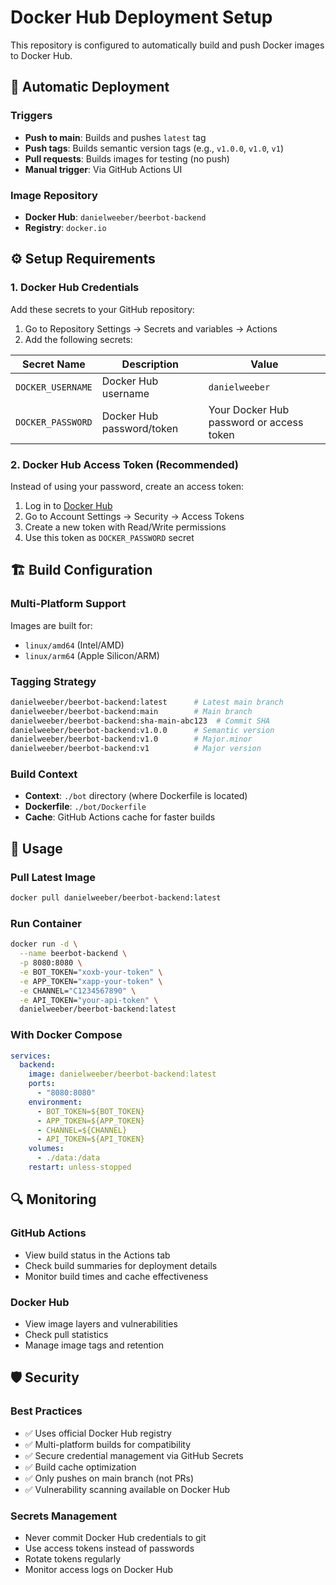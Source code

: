 # Docker Hub Deployment Setup

This repository is configured to automatically build and push Docker images to Docker Hub.

## 🚀 Automatic Deployment

### Triggers

- **Push to main**: Builds and pushes `latest` tag
- **Push tags**: Builds semantic version tags (e.g., `v1.0.0`, `v1.0`, `v1`)
- **Pull requests**: Builds images for testing (no push)
- **Manual trigger**: Via GitHub Actions UI

### Image Repository

- **Docker Hub**: `danielweeber/beerbot-backend`
- **Registry**: `docker.io`

## ⚙️ Setup Requirements

### 1. Docker Hub Credentials

Add these secrets to your GitHub repository:

1. Go to Repository Settings → Secrets and variables → Actions
2. Add the following secrets:

| Secret Name | Description | Value |
|------------|-------------|--------|
| `DOCKER_USERNAME` | Docker Hub username | `danielweeber` |
| `DOCKER_PASSWORD` | Docker Hub password/token | Your Docker Hub password or access token |

### 2. Docker Hub Access Token (Recommended)

Instead of using your password, create an access token:

1. Log in to [Docker Hub](https://hub.docker.com/)
2. Go to Account Settings → Security → Access Tokens
3. Create a new token with Read/Write permissions
4. Use this token as `DOCKER_PASSWORD` secret

## 🏗️ Build Configuration

### Multi-Platform Support

Images are built for:

- `linux/amd64` (Intel/AMD)
- `linux/arm64` (Apple Silicon/ARM)

### Tagging Strategy

```bash
danielweeber/beerbot-backend:latest      # Latest main branch
danielweeber/beerbot-backend:main        # Main branch
danielweeber/beerbot-backend:sha-main-abc123  # Commit SHA
danielweeber/beerbot-backend:v1.0.0      # Semantic version
danielweeber/beerbot-backend:v1.0        # Major.minor
danielweeber/beerbot-backend:v1          # Major version
```

### Build Context

- **Context**: `./bot` directory (where Dockerfile is located)
- **Dockerfile**: `./bot/Dockerfile`
- **Cache**: GitHub Actions cache for faster builds

## 🐳 Usage

### Pull Latest Image

```bash
docker pull danielweeber/beerbot-backend:latest
```

### Run Container

```bash
docker run -d \
  --name beerbot-backend \
  -p 8080:8080 \
  -e BOT_TOKEN="xoxb-your-token" \
  -e APP_TOKEN="xapp-your-token" \
  -e CHANNEL="C1234567890" \
  -e API_TOKEN="your-api-token" \
  danielweeber/beerbot-backend:latest
```

### With Docker Compose

```yaml
services:
  backend:
    image: danielweeber/beerbot-backend:latest
    ports:
      - "8080:8080"
    environment:
      - BOT_TOKEN=${BOT_TOKEN}
      - APP_TOKEN=${APP_TOKEN}
      - CHANNEL=${CHANNEL}
      - API_TOKEN=${API_TOKEN}
    volumes:
      - ./data:/data
    restart: unless-stopped
```

## 🔍 Monitoring

### GitHub Actions

- View build status in the Actions tab
- Check build summaries for deployment details
- Monitor build times and cache effectiveness

### Docker Hub

- View image layers and vulnerabilities
- Check pull statistics
- Manage image tags and retention

## 🛡️ Security

### Best Practices

- ✅ Uses official Docker Hub registry
- ✅ Multi-platform builds for compatibility
- ✅ Secure credential management via GitHub Secrets
- ✅ Build cache optimization
- ✅ Only pushes on main branch (not PRs)
- ✅ Vulnerability scanning available on Docker Hub

### Secrets Management

- Never commit Docker Hub credentials to git
- Use access tokens instead of passwords
- Rotate tokens regularly
- Monitor access logs on Docker Hub
